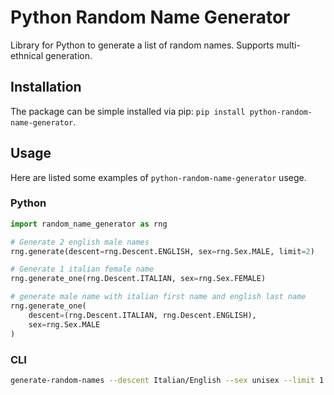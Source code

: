 # Python Random Name Generator

Library for Python to generate a list of random names. Supports multi-ethnical generation.

## Installation

The package can be simple installed via pip: `pip install python-random-name-generator`.


## Usage

Here are listed some examples of `python-random-name-generator` usege.

### Python

```python
import random_name_generator as rng

# Generate 2 english male names
rng.generate(descent=rng.Descent.ENGLISH, sex=rng.Sex.MALE, limit=2)

# Generate 1 italian female name
rng.generate_one(rng.Descent.ITALIAN, sex=rng.Sex.FEMALE)

# generate male name with italian first name and english last name
rng.generate_one(
    descent=(rng.Descent.ITALIAN, rng.Descent.ENGLISH),
    sex=rng.Sex.MALE
)
```

### CLI

```bash
generate-random-names --descent Italian/English --sex unisex --limit 1
```
